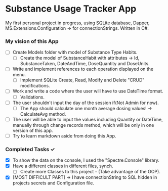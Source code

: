 # Substance Usage Tracker App
My first personal project in progress,  using SQLite database, Dapper, MS.Extensions.Configuration -> for connectionStrings. Written in C#.

### My vision of this App
- [ ] Create Models folder with model of Substance Type Habits.
  - [ ] Create the model of SubstanceHabit with attributes -> Id, SubstanceTaken, DateAndTime, DoseQuantity and DoseUnits.
- [ ] Write and implement references to each operation displayed on the menu.
  - [ ] Implement SQLite Create, Read, Modify and Delete "CRUD" modifications.
- [ ] Work and write a code where the user will have to use DateTime format.
  - [ ] Validations.
- [ ] The user shouldn't input the day of the session if(Not Admin for now).
  - [ ] The App should calculate one month average dosing values! -> CalculateAvg method.
- [ ] The user will be able to input the values including Quantity or DateTime, manually through change records method, which will be only in one version of this app.
- [ ] Try to learn markdown aside from doing this App.
### Completed Tasks ✓
- [x] To show the data on the console, I used the "Spectre.Console" library.
- [x] Have a different classes in different files, synch. 
  - [ ] Create more Classes to this project - (Take advantage of the OOP).
- [x] [MOST DIFFICULT PART] -> I have connectionString to SQL hidden in projects secrets and Configuration file.

